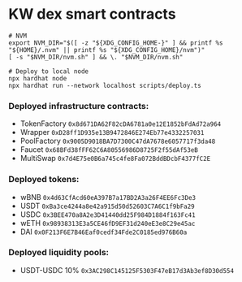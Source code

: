 # KW dex smart contracts

```shell
# NVM
export NVM_DIR="$([ -z "${XDG_CONFIG_HOME-}" ] && printf %s "${HOME}/.nvm" || printf %s "${XDG_CONFIG_HOME}/nvm")"
[ -s "$NVM_DIR/nvm.sh" ] && \. "$NVM_DIR/nvm.sh"

# Deploy to local node
npx hardhat node
npx hardhat run --network localhost scripts/deploy.ts
```

### Deployed infrastructure contracts:

- TokenFactory `0x8d671DA62F82cDA6781a0e12E1852bFdAd72a964`
- Wrapper `0xD28ff1D935e13B9472846E274Eb77e4332257031`
- PoolFactory `0x9005D9018BA7D7300C47dA7678e6057717f3da48`
- Faucet `0x68BFd38fFF62C6A80556986D8725F2f55dAf53eB`
- MultiSwap `0x7d4E75e0B6a745c4fe8Fa072BddBDcbF4377fC2E`

### Deployed tokens:
- wBNB `0x4d63CfAcd60eA397B7a17BD2A3a26F4EE6Fc3De3`
- USDT `0xBa3ce4244a8e42a915d50d52603C7A6C1f9bFa29`
- USDC `0x3BEE470a8A2e3D41440dd25F984D1884f163Fc41`
- wETH `0x98938313E3a5CE46fD9EF31d240eE3e8C29e45ac`
- DAI `0x0F213F6E7B46Eaf0cedf34Fde2C0185ed976B60a`

### Deployed liquidity pools:
- USDT-USDC 10% `0x3AC298C145125F5303F47eB17d3Ab3ef8D30d554`